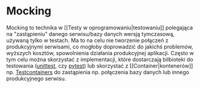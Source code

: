 # Mocking

Mocking to technika w [[Testy w oprogramowaniu|testowaniu]] polegająca na "zastąpieniu" danego serwisu/bazy danych wersją tymczasową, używaną tylko w testach. Ma to na celu nie tworzenie połączeń z produkcyjnymi serwisami, co mogłoby doprowadzić do jakichś problemów, wyższych kosztów, spowolnienia działania produkcyjnej aplikacji. Często w tym celu można skorzystać z implementacji, które dostarczają bilbioteki do testowania ([unittest](https://docs.python.org/3/library/unittest.mock.html), czy [pytest](https://docs.python.org/3/library/unittest.mock.html)) lub skorzystać z [[Container|kontenerów]]  np. [Testcontainers](https://docs.python.org/3/library/unittest.mock.html) do zastąpienia np. połączenia bazy danych lub innego produkcyjnego serwisu.